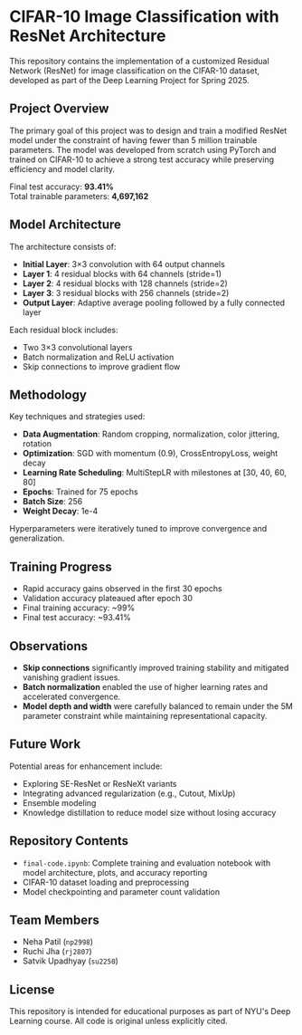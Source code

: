 # CIFAR-10 Image Classification with ResNet Architecture

This repository contains the implementation of a customized Residual Network (ResNet) for image classification on the CIFAR-10 dataset, developed as part of the Deep Learning Project for Spring 2025.

## Project Overview

The primary goal of this project was to design and train a modified ResNet model under the constraint of having fewer than 5 million trainable parameters. The model was developed from scratch using PyTorch and trained on CIFAR-10 to achieve a strong test accuracy while preserving efficiency and model clarity.

Final test accuracy: **93.41%**  
Total trainable parameters: **4,697,162**

## Model Architecture

The architecture consists of:
- **Initial Layer**: 3×3 convolution with 64 output channels
- **Layer 1**: 4 residual blocks with 64 channels (stride=1)
- **Layer 2**: 4 residual blocks with 128 channels (stride=2)
- **Layer 3**: 3 residual blocks with 256 channels (stride=2)
- **Output Layer**: Adaptive average pooling followed by a fully connected layer

Each residual block includes:
- Two 3×3 convolutional layers
- Batch normalization and ReLU activation
- Skip connections to improve gradient flow

## Methodology

Key techniques and strategies used:
- **Data Augmentation**: Random cropping, normalization, color jittering, rotation
- **Optimization**: SGD with momentum (0.9), CrossEntropyLoss, weight decay
- **Learning Rate Scheduling**: MultiStepLR with milestones at [30, 40, 60, 80]
- **Epochs**: Trained for 75 epochs
- **Batch Size**: 256
- **Weight Decay**: 1e-4

Hyperparameters were iteratively tuned to improve convergence and generalization.

## Training Progress

- Rapid accuracy gains observed in the first 30 epochs
- Validation accuracy plateaued after epoch 30
- Final training accuracy: ~99%
- Final test accuracy: ~93.41%

## Observations

- **Skip connections** significantly improved training stability and mitigated vanishing gradient issues.
- **Batch normalization** enabled the use of higher learning rates and accelerated convergence.
- **Model depth and width** were carefully balanced to remain under the 5M parameter constraint while maintaining representational capacity.

## Future Work

Potential areas for enhancement include:
- Exploring SE-ResNet or ResNeXt variants
- Integrating advanced regularization (e.g., Cutout, MixUp)
- Ensemble modeling
- Knowledge distillation to reduce model size without losing accuracy

## Repository Contents

- `final-code.ipynb`: Complete training and evaluation notebook with model architecture, plots, and accuracy reporting
- CIFAR-10 dataset loading and preprocessing
- Model checkpointing and parameter count validation

## Team Members

- Neha Patil (`np2998`)
- Ruchi Jha (`rj2807`)
- Satvik Upadhyay (`su2250`)

## License

This repository is intended for educational purposes as part of NYU's Deep Learning course. All code is original unless explicitly cited.
